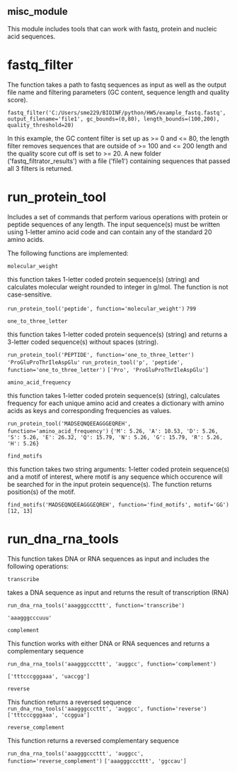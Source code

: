 ## misc_module ##

This module includes tools that can work with fastq, protein and nucleic acid sequences.

# fastq_filter # 

The function takes a path to fastq sequences as input as well as the output file name and filtering parameters (GC content, sequence length and quality score).  

`
fastq_filter('C:/Users/sme229/BIOINF/python/HW5/example_fastq.fastq', output_filename='file1', gc_bounds=(0,80), length_bounds=(100,200), quality_threshold=20)
`

In this example, the GC content filter is set up as >= 0 and <= 80, the length filter removes sequences that are outside of >= 100 and <= 200 length and the quality score cut off is set to >= 20. A new folder ('fastq_filtrator_results') with a file ('file1') containing sequences that passed all 3 filters is returned.

# run_protein_tool #

Includes a set of commands that perform various operations with protein or peptide sequences of any length. The input sequence(s) must be written using 1-letter amino acid code and can contain any of the standard 20 amino acids.

The following functions are implemented:

```
molecular_weight

```

this function takes 1-letter coded protein sequence(s) (string) and calculates molecular weight rounded to integer in g/mol. The function is not case-sensitive.

`
run_protein_tool('peptide', function='molecular_weight')
`
`
799
`

```
one_to_three_letter
```

this function takes 1-letter coded protein sequence(s) (string) and returns a 3-letter coded sequence(s) without spaces (string).

`
run_protein_tool('PEPTIDE', function='one_to_three_letter')
`
`
'ProGluProThrIleAspGlu'
`
`
run_protein_tool('p', 'peptide', function='one_to_three_letter')
`
`
['Pro', 'ProGluProThrIleAspGlu']
`
```
amino_acid_frequency
```

this function takes 1-letter coded protein sequence(s) (string), calculates frequency for each unique amino acid and creates a dictionary with amino acids as keys and corresponding frequencies as values.

`
run_protein_tool('MADSEQNQEEAGGGEQREH', function='amino_acid_frequency')
`
`
{'M': 5.26, 'A': 10.53, 'D': 5.26, 'S': 5.26, 'E': 26.32, 'Q': 15.79, 'N': 5.26, 'G': 15.79, 'R': 5.26, 'H': 5.26}
`
```
find_motifs
```

this function takes two string arguments: 1-letter coded protein sequence(s) and a motif of interest, where motif is any sequence which occurence will be searched for in the input protein sequence(s). The function returns position(s) of the motif.

`
find_motifs('MADSEQNQEEAGGGEQREH', function='find_motifs', motif='GG')
`
`
[12, 13]
`

# run_dna_rna_tools #

This function takes DNA or RNA sequences as input and includes the following operations:
```
transcribe
```
takes a DNA sequence as input and returns the result of transcription (RNA)

`
run_dna_rna_tools('aaagggcccttt', function='transcribe')
`

`
'aaagggcccuuu'
`
```
complement
```

This function works with either DNA or RNA sequences and returns a complementary sequence

```
run_dna_rna_tools('aaagggcccttt', 'auggcc', function='complement')
```

`
['tttcccgggaaa', 'uaccgg']
`

```
reverse
```

This function returns a reversed sequence
`
run_dna_rna_tools('aaagggcccttt', 'auggcc', function='reverse')
`
`
['tttcccgggaaa', 'ccggua']
`

```
reverse_complement
```

This function returns a reversed complementary sequence

`
run_dna_rna_tools('aaagggcccttt', 'auggcc', function='reverse_complement')
`
`
['aaagggcccttt', 'ggccau']
`
